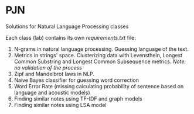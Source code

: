 # PJN
Solutions for Natural Language Processing classes

Each class (lab) contains its own _requirements.txt_ file:

1. N-grams in natural language processing. Guessing language of the text.
2. Metrics in strings' space.
   Clusterizing data with Levensthein, Longest Common Substring and Longest Common Subsequence metrics.
   _Note: no validation of the process_
3. Zipf and Mandelbrot laws in NLP.
4. Naive Bayes classifier for guessing word correction
5. Word Error Rate (missing calculating probability of sentence based on language and acoustic models)
6. Finding similar notes using TF-IDF and graph models
7. Finding similar notes using LSA model